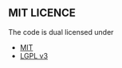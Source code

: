 ## MIT LICENCE

The code is dual licensed under

- [MIT](https://opensource.org/licenses/MIT)
- [LGPL v3](https://www.gnu.org/licenses/lgpl-3.0.fr.html)

